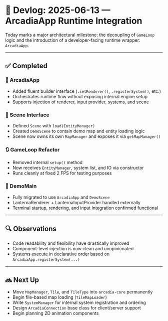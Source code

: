 # 🧪 Devlog: 2025-06-13 — ArcadiaApp Runtime Integration

Today marks a major architectural milestone: the decoupling of `GameLoop` logic and the introduction of a developer-facing runtime wrapper: `ArcadiaApp`.

---

## ✅ Completed

### 🔁 ArcadiaApp
- Added fluent builder interface (`.setRenderer()`, `.registerSystem()`, etc.)
- Orchestrates runtime flow without exposing internal engine setup
- Supports injection of renderer, input provider, systems, and scene

### 🧩 Scene Interface
- Defined `Scene` with `load(EntityManager)`
- Created `DemoScene` to contain demo map and entity loading logic
- Scene now owns its own `MapManager` and exposes it via `getMapManager()`

### 🔃 GameLoop Refactor
- Removed internal `setup()` method
- Now receives `EntityManager`, system list, and IO via constructor
- Runs cleanly at fixed 2 FPS for testing purposes

### 🧱 DemoMain
- Fully migrated to use `ArcadiaApp` and `DemoScene`
- LanternaRenderer + LanternaInputProvider handled externally
- Terminal startup, rendering, and input integration confirmed functional

---

## 🔍 Observations

- Code readability and flexibility have drastically improved
- Component-level injection is now clean and unopinionated
- Systems execute in declarative order based on `ArcadiaApp.registerSystem(...)`

---

## 🔜 Next Up

- Move `MapManager`, `Tile`, and `TileType` into `arcadia-core` permanently
- Begin file-based map loading (`TileMapLoader`)
- Write `SystemManager` for internal system registration and ordering
- Design `ArcadiaConnection` base class for client/server support
- Begin planning 2D animation components

